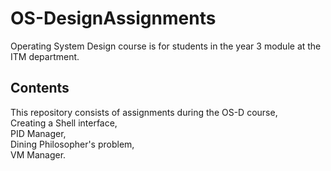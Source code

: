 # OS-DesignAssignments

Operating System Design course is for students in the year 3 module at the ITM department.

## Contents

This repository consists of assignments during the OS-D course,  
Creating a Shell interface,  
PID Manager,  
Dining Philosopher's problem,  
VM Manager. 

